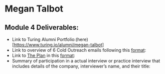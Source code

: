 # Megan Talbot

## Module 4 Deliverables:

* Link to Turing Alumni Portfolio:(here)[https://www.turing.io/alumni/megan-talbot]
* Link to overview of 6 Cold Outreach emails following this [format](https://github.com/turingschool/professional_skills/blob/master/module_four/outreach_deliverable_guidelines.md):
* Link to [The Plan](https://github.com/turingschool/backend-curriculum-site/blob/gh-pages/module4/projects/the-plan/index.md) in this [format](https://github.com/turingschool/backend-curriculum-site/blob/gh-pages/module4/projects/the-plan/template.markdown):
* Summary of participation in a actual interview or practice interview that includes details of the company, interviewer’s name, and their title:
